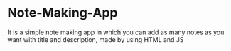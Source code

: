 # Note-Making-App
It is a simple note making app in which you can add as many notes as you want with title and description, made by using HTML and JS
